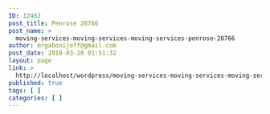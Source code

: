 ```yaml
---
ID: 12462
post_title: Penrose 28766
post_name: >
  moving-services-moving-services-moving-services-penrose-28766
author: mrgabonijeff@gmail.com
post_date: 2018-03-28 01:51:32
layout: page
link: >
  http://localhost/wordpress/moving-services-moving-services-moving-services-penrose-28766/
published: true
tags: [ ]
categories: [ ]
---
```

